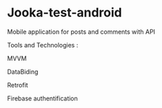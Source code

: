 # Jooka-test-android

Mobile application for posts and comments with API

Tools and Technologies :

  MVVM
  
  DataBiding
  
  Retrofit
  
  Firebase authentification
  
